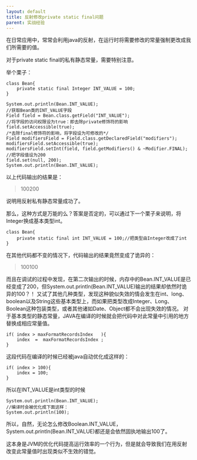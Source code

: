 ```yaml
---
layout: default
title: 反射修改private static final问题
parent: 实战经验
---
```


在日常应用中，常常会利用java的反射，在运行时将需要修改的常量强制更改成我们所需要的值。

对于private static final的私有静态常量，需要特别注意。

举个栗子：

```
class Bean{  
    private static final Integer INT_VALUE = 100;  
}
```

```
System.out.println(Bean.INT_VALUE);  
//获取Bean类的INT_VALUE字段  
Field field = Bean.class.getField("INT_VALUE");  
//将字段的访问权限设为true：即去除private修饰符的影响  
field.setAccessible(true);  
/*去除final修饰符的影响，将字段设为可修改的*/  
Field modifiersField = Field.class.getDeclaredField("modifiers");  
modifiersField.setAccessible(true);  
modifiersField.setInt(field, field.getModifiers() & ~Modifier.FINAL);  
//把字段值设为200  
field.set(null, 200);  
System.out.println(Bean.INT_VALUE); 
```

以上代码输出的结果是：

> 100200


说明用反射私有静态常量成功了。

那么，这种方式是万能的么？答案是否定的，可以通过下一个栗子来说明，将Integer换成基本类型int。

```
class Bean{  
    private static final int INT_VALUE = 100;//把类型由Integer改成了int  
}
```

在其他代码都不变的情况下，代码输出的结果竟然变成了诡异的：

> 100100


而且在调试的过程中发现，在第二次输出的时候，内存中的Bean.INT_VALUE是已经变成了200，但System.out.println(Bean.INT_VALUE)输出的结果却依然时诡异的100？！
又试了其他几种类型，发现这种貌似失效的情会发生在int、long、boolean以及String这些基本类型上，而如果把类型改成Integer、Long、Boolean这种包装类型，或者其他诸如Date、Object都不会出现失效的情况。
对于基本类型的静态常量，JAVA在编译的时候就会把代码中对此常量中引用的地方替换成相应常量值。


```
if( index > maxFormatRecordsIndex   ){  
    index  =  maxFormatRecordsIndex ;  
}
```

这段代码在编译的时候已经被java自动优化成这样的：

```
if( index > 100){  
    index = 100;  
} 
```

所以在INT_VALUE是int类型的时候

```
System.out.println(Bean.INT_VALUE);  
//编译时会被优化成下面这样：  
System.out.println(100); 
```

所以，自然，无论怎么修改Boolean.INT_VALUE，System.out.println(Bean.INT_VALUE)都还是会依然固执地输出100了。

这本身是JVM的优化代码提高运行效率的一个行为，但是就会导致我们在用反射改变此常量值时出现类似不生效的错觉。